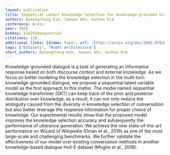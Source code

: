 ```yaml
---
layout: publication
title: Sequential Latent Knowledge Selection For Knowledge-grounded Dialogue
authors: Byeongchang Kim, Jaewoo Ahn, Gunhee Kim
conference: Arxiv
year: 2020
bibkey: kim2020sequential
citations: 110
additional_links: [{name: Paper, url: 'https://arxiv.org/abs/2002.07510'}]
tags: ["Datasets", "Model Architecture"]
short_authors: Byeongchang Kim, Jaewoo Ahn, Gunhee Kim
---
```

Knowledge-grounded dialogue is a task of generating an informative response
based on both discourse context and external knowledge. As we focus on better
modeling the knowledge selection in the multi-turn knowledge-grounded dialogue,
we propose a sequential latent variable model as the first approach to this
matter. The model named sequential knowledge transformer (SKT) can keep track
of the prior and posterior distribution over knowledge; as a result, it can not
only reduce the ambiguity caused from the diversity in knowledge selection of
conversation but also better leverage the response information for proper
choice of knowledge. Our experimental results show that the proposed model
improves the knowledge selection accuracy and subsequently the performance of
utterance generation. We achieve the new state-of-the-art performance on Wizard
of Wikipedia (Dinan et al., 2019) as one of the most large-scale and
challenging benchmarks. We further validate the effectiveness of our model over
existing conversation methods in another knowledge-based dialogue Holl-E
dataset (Moghe et al., 2018).